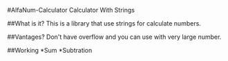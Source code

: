 #AlfaNum-Calculator
Calculator With Strings

##What is it?
This is a library that use strings for calculate numbers.

##Vantages?
Don't have overflow and you can use with very large number.

##Working
*Sum
*Subtration
